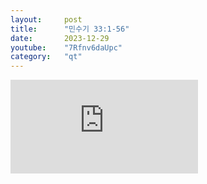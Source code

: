 ```yaml
---
layout:     post
title:      "민수기 33:1-56"
date:       2023-12-29
youtube:    "7Rfnv6daUpc"
category:   "qt"
---
```


<div class="youtube margin-large">
    <iframe src="https://www.youtube.com/embed/7Rfnv6daUpc" title="YouTube video player" frameborder="0" allow="accelerometer; autoplay; clipboard-write; encrypted-media; gyroscope; picture-in-picture; web-share" allowfullscreen></iframe>
</div>